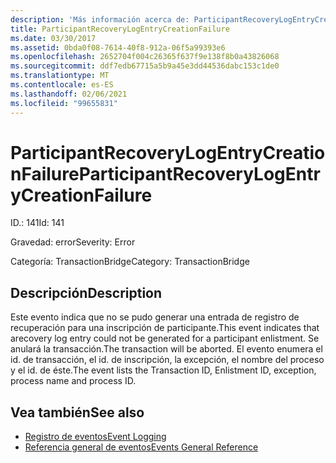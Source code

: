 ```yaml
---
description: 'Más información acerca de: ParticipantRecoveryLogEntryCreationFailure'
title: ParticipantRecoveryLogEntryCreationFailure
ms.date: 03/30/2017
ms.assetid: 0bda0f08-7614-40f8-912a-06f5a99393e6
ms.openlocfilehash: 2652704f004c26365f637f9e138f8b0a43826068
ms.sourcegitcommit: ddf7edb67715a5b9a45e3dd44536dabc153c1de0
ms.translationtype: MT
ms.contentlocale: es-ES
ms.lasthandoff: 02/06/2021
ms.locfileid: "99655831"
---
```

# <a name="participantrecoverylogentrycreationfailure"></a><span data-ttu-id="2b606-103">ParticipantRecoveryLogEntryCreationFailure</span><span class="sxs-lookup"><span data-stu-id="2b606-103">ParticipantRecoveryLogEntryCreationFailure</span></span>

<span data-ttu-id="2b606-104">ID.: 141</span><span class="sxs-lookup"><span data-stu-id="2b606-104">Id: 141</span></span>  
  
 <span data-ttu-id="2b606-105">Gravedad: error</span><span class="sxs-lookup"><span data-stu-id="2b606-105">Severity: Error</span></span>  
  
 <span data-ttu-id="2b606-106">Categoría: TransactionBridge</span><span class="sxs-lookup"><span data-stu-id="2b606-106">Category: TransactionBridge</span></span>  
  
## <a name="description"></a><span data-ttu-id="2b606-107">Descripción</span><span class="sxs-lookup"><span data-stu-id="2b606-107">Description</span></span>  

 <span data-ttu-id="2b606-108">Este evento indica que no se pudo generar una entrada de registro de recuperación para una inscripción de participante.</span><span class="sxs-lookup"><span data-stu-id="2b606-108">This event indicates that arecovery log entry could not be generated for a participant enlistment.</span></span> <span data-ttu-id="2b606-109">Se anulará la transacción.</span><span class="sxs-lookup"><span data-stu-id="2b606-109">The transaction will be aborted.</span></span> <span data-ttu-id="2b606-110">El evento enumera el id. de transacción, el id. de inscripción, la excepción, el nombre del proceso y el id. de éste.</span><span class="sxs-lookup"><span data-stu-id="2b606-110">The event lists the Transaction ID, Enlistment ID, exception, process name and process ID.</span></span>  
  
## <a name="see-also"></a><span data-ttu-id="2b606-111">Vea también</span><span class="sxs-lookup"><span data-stu-id="2b606-111">See also</span></span>

- [<span data-ttu-id="2b606-112">Registro de eventos</span><span class="sxs-lookup"><span data-stu-id="2b606-112">Event Logging</span></span>](index.md)
- [<span data-ttu-id="2b606-113">Referencia general de eventos</span><span class="sxs-lookup"><span data-stu-id="2b606-113">Events General Reference</span></span>](events-general-reference.md)
